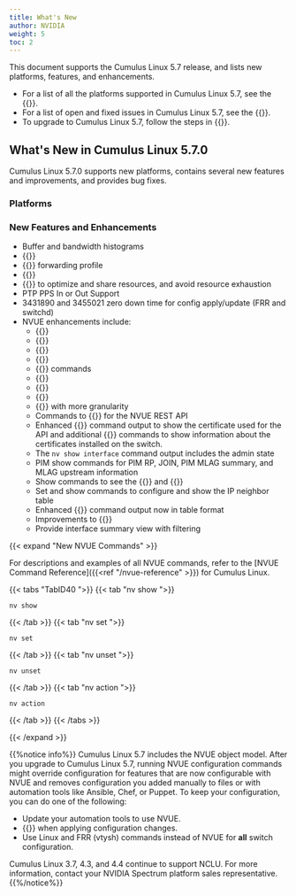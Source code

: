 ```yaml
---
title: What's New
author: NVIDIA
weight: 5
toc: 2
---
```

This document supports the Cumulus Linux 5.7 release, and lists new platforms, features, and enhancements.

- For a list of all the platforms supported in Cumulus Linux 5.7, see the {{<exlink url="www.nvidia.com/en-us/networking/ethernet-switching/hardware-compatibility-list/" text="Hardware Compatibility List (HCL)">}}.
- For a list of open and fixed issues in Cumulus Linux 5.7, see the {{<link title="Cumulus Linux 5.7 Release Notes" text="Cumulus Linux 5.7 Release Notes">}}.
- To upgrade to Cumulus Linux 5.7, follow the steps in {{<link url="Upgrading-Cumulus-Linux">}}.
<!-- vale off -->
## What's New in Cumulus Linux 5.7.0
<!-- vale on -->
Cumulus Linux 5.7.0 supports new platforms, contains several new features and improvements, and provides bug fixes.

### Platforms

### New Features and Enhancements

- Buffer and bandwidth histograms
- {{<link url="802.1X-Interfaces" text="802.1x support">}}
- {{<link url="Supported-Route-Table-Entries/#spectrum-2-and-spectrum-3" text="l2-heavy-v4-lpm">}} forwarding profile
- {{<link url="MAC-Address-Translation" text="MAC Address Translation">}}
- {{<link url="Equal-Cost-Multipath-Load-Sharing/#adaptive-routing" text="Shared ECMP containers for adaptive routing">}} to optimize and share resources, and avoid resource exhaustion
- PTP PPS In or Out Support
- 3431890 and 3455021 zero down time for config apply/update (FRR and switchd)
- NVUE enhancements include:
  - {{<link url="Port-Security" text="Port security commands">}}
  - {{<link url="Network-Address-Translation-NAT" text="NAT commands">}}
  - {{<link url="In-Service-System-Upgrade-ISSU/#maintenance-mode" text="ISSU maintenance mode commands">}}
  - {{<link url="RADIUS-AAA" text="RADIUS AAA commands">}}
  - {{<link url="Interface-Configuration-and-Management/#link-flap-protection" text="Link flap protection ">}} commands
  - {{<link title="Spanning Tree and Rapid Spanning Tree - STP" text="MLAG support for PVST & PVRST VLAN-aware bridge mode">}}
  - {{<link title="Setting the Date and Time/#set-the-date-and-time" text="Set date and time command">}}
  - {{<link url="Optional-BGP-Configuration#bgp-input-and-ouput-message-queue-limit" text="Set BGP input and ouput message queue limit">}}
  - {{<link url="User-Accounts" text="Custom role-based access control">}} with more granularity
  - Commands to {{<link url="NVUE-API/#certificates" text="manage certificates">}} for the NVUE REST API
  - Enhanced {{<link url="NVUE-API/#certificates" text="nv show system api">}} command output to show the certificate used for the API and additional {{<link url="NVUE-API/#certificates" text="nv show system api certificate">}} commands to show information about the certificates installed on the switch.
  - The `nv show interface` command output includes the admin state
  - PIM show commands for PIM RP, JOIN, PIM MLAG summary, and MLAG upstream information
  - Show commands to see the {{<link url="Troubleshooting-EVPN" text="VLAN to VNI mapping for all bridges">}} and {{<link url="Troubleshooting-EVPN" text="VLAN to VNI mapping for a specific bridge">}}
  - Set and show commands to configure and show the IP neighbor table
  - Enhanced {{<link url="NVUE-CLI/#configuration-management-commands" text="show config history">}} command output now in table format
  - Improvements to {{<link url="Multi-Chassis-Link-Aggregation-MLAG" text="nv show mlag command outputs">}}
  - Provide interface summary view with filtering

{{< expand "New NVUE Commands" >}}

For descriptions and examples of all NVUE commands, refer to the [NVUE Command Reference]({{<ref "/nvue-reference" >}}) for Cumulus Linux.

{{< tabs "TabID40 ">}}
{{< tab "nv show ">}}

```
nv show
```

{{< /tab >}}
{{< tab "nv set ">}}

```
nv set
```

{{< /tab >}}
{{< tab "nv unset ">}}

```
nv unset
```

{{< /tab >}}
{{< tab "nv action ">}}

```
nv action
```

{{< /tab >}}
{{< /tabs >}}

{{< /expand >}}

{{%notice info%}}
Cumulus Linux 5.7 includes the NVUE object model. After you upgrade to Cumulus Linux 5.7, running NVUE configuration commands might override configuration for features that are now configurable with NVUE and removes configuration you added manually to files or with automation tools like Ansible, Chef, or Puppet. To keep your configuration, you can do one of the following:

- Update your automation tools to use NVUE.
- {{<link url="NVUE-CLI/#configure-nvue-to-ignore-linux-files" text="Configure NVUE to ignore certain underlying Linux files">}} when applying configuration changes.
- Use Linux and FRR (vtysh) commands instead of NVUE for **all** switch configuration.

Cumulus Linux 3.7, 4.3, and 4.4 continue to support NCLU. For more information, contact your NVIDIA Spectrum platform sales representative.
{{%/notice%}}
